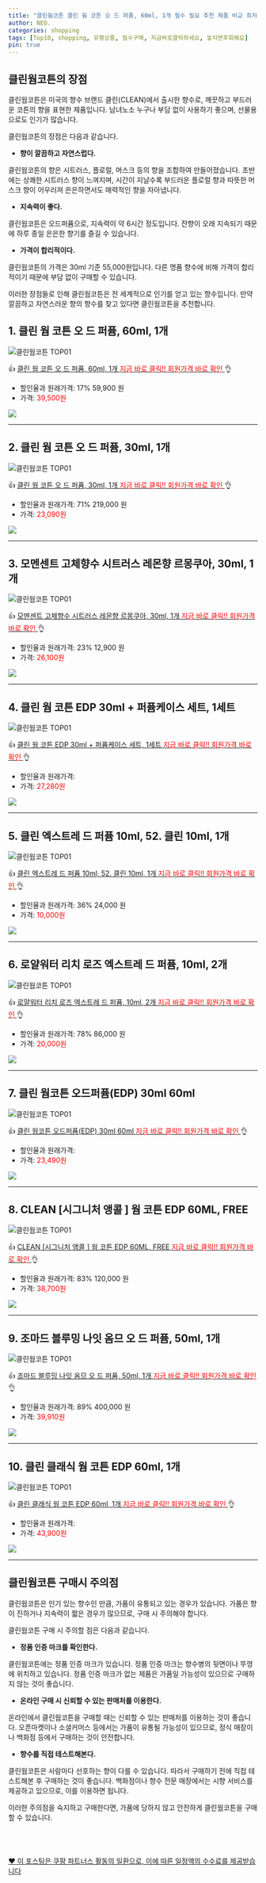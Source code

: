 ```yaml
---
title: "클린웜코튼 클린 웜 코튼 오 드 퍼퓸, 60ml, 1개 필수 필요 추천 제품 비교 최저 가격 비교 장점 구매 후기 구매평"
author: NEO.
categories: shopping
tags: [Top10, shopping, 유행상품, 필수구매, 지금바로클릭하세요, 놓치면후회해요]
pin: true
---
```

**<h2>클린웜코튼의 장점</h2>**

클린웜코튼은 미국의 향수 브랜드 클린(CLEAN)에서 출시한 향수로, 깨끗하고 부드러운 코튼의 향을 표현한 제품입니다. 남녀노소 누구나 부담 없이 사용하기 좋으며, 선물용으로도 인기가 많습니다.

클린웜코튼의 장점은 다음과 같습니다.

* **향이 깔끔하고 자연스럽다.**

클린웜코튼의 향은 시트러스, 플로럴, 머스크 등의 향을 조합하여 만들어졌습니다. 초반에는 상쾌한 시트러스 향이 느껴지며, 시간이 지날수록 부드러운 플로럴 향과 따뜻한 머스크 향이 어우러져 은은하면서도 매력적인 향을 자아냅니다.

* **지속력이 좋다.**

클린웜코튼은 오드퍼퓸으로, 지속력이 약 6시간 정도입니다. 잔향이 오래 지속되기 때문에 하루 종일 은은한 향기를 즐길 수 있습니다.

* **가격이 합리적이다.**

클린웜코튼의 가격은 30ml 기준 55,000원입니다. 다른 명품 향수에 비해 가격이 합리적이기 때문에 부담 없이 구매할 수 있습니다.

이러한 장점들로 인해 클린웜코튼은 전 세계적으로 인기를 얻고 있는 향수입니다. 만약 깔끔하고 자연스러운 향의 향수를 찾고 있다면 클린웜코튼을 추천합니다.

   

## 1. 클린 웜 코튼 오 드 퍼퓸, 60ml, 1개

![클린웜코튼 TOP01](https://thumbnail7.coupangcdn.com/thumbnails/remote/490x490ex/image/retail/images/4533983596446136-941c2cdb-4b4c-442e-9a20-dcbf1bc7d7aa.jpg)


👍 [클린 웜 코튼 오 드 퍼퓸, 60ml, 1개 <font color=red> 지금 바로 클릭!! 회원가격 바로 확인 </font> ](https://link.coupang.com/re/AFFSDP?lptag=AF3617701&subid=GithubCoopas&pageKey=7281183572&traceid=V0-153&itemId=9768450896&vendorItemId=85669714037) 👌 


- 할인율과 원래가격: 17%  59,900   원
- 가격: <span style='color:red'>39,500원</span>

[![](/discount_price.png)](https://link.coupang.com/re/AFFSDP?lptag=AF3617701&subid=GithubCoopas&pageKey=7281183572&traceid=V0-153&itemId=9768450896&vendorItemId=85669714037)

---


   

## 2. 클린 웜 코튼 오 드 퍼퓸, 30ml, 1개

![클린웜코튼 TOP01](https://thumbnail8.coupangcdn.com/thumbnails/remote/490x490ex/image/retail/images/1321670405750614-3bd0770f-0716-4f7a-8f32-722162e54a78.jpg)


👍 [클린 웜 코튼 오 드 퍼퓸, 30ml, 1개 <font color=red> 지금 바로 클릭!! 회원가격 바로 확인 </font> ](https://link.coupang.com/re/AFFSDP?lptag=AF3617701&subid=GithubCoopas&pageKey=7281183572&traceid=V0-153&itemId=16539790988&vendorItemId=85669713932) 👌 


- 할인율과 원래가격: 71%  219,000   원
- 가격: <span style='color:red'>23,090원</span>

[![](/discount_price.png)](https://link.coupang.com/re/AFFSDP?lptag=AF3617701&subid=GithubCoopas&pageKey=7281183572&traceid=V0-153&itemId=16539790988&vendorItemId=85669713932)

---


   

## 3. 모멘센트 고체향수 시트러스 레몬향 르몽쿠아, 30ml, 1개

![클린웜코튼 TOP01](https://thumbnail9.coupangcdn.com/thumbnails/remote/490x490ex/image/retail/images/2023/06/30/15/9/ff55d84f-85aa-4c92-b019-0329c9f4300e.jpg)


👍 [모멘센트 고체향수 시트러스 레몬향 르몽쿠아, 30ml, 1개 <font color=red> 지금 바로 클릭!! 회원가격 바로 확인 </font> ](https://link.coupang.com/re/AFFSDP?lptag=AF3617701&subid=GithubCoopas&pageKey=7440080321&traceid=V0-153&itemId=19344727686&vendorItemId=86432904686) 👌 


- 할인율과 원래가격: 23%  12,900   원
- 가격: <span style='color:red'>26,100원</span>

[![](/discount_price.png)](https://link.coupang.com/re/AFFSDP?lptag=AF3617701&subid=GithubCoopas&pageKey=7440080321&traceid=V0-153&itemId=19344727686&vendorItemId=86432904686)

---


   

## 4. 클린 웜 코튼 EDP 30ml + 퍼퓸케이스 세트, 1세트

![클린웜코튼 TOP01](https://thumbnail6.coupangcdn.com/thumbnails/remote/490x490ex/image/retail/images/2023/01/09/18/4/0beba2ed-c4a9-4068-a7ad-32892ca62027.jpg)


👍 [클린 웜 코튼 EDP 30ml + 퍼퓸케이스 세트, 1세트 <font color=red> 지금 바로 클릭!! 회원가격 바로 확인 </font> ](https://link.coupang.com/re/AFFSDP?lptag=AF3617701&subid=GithubCoopas&pageKey=7053236676&traceid=V0-153&itemId=17468739602&vendorItemId=84636446761) 👌 


- 할인율과 원래가격: 
- 가격: <span style='color:red'>27,280원</span>

[![](/discount_price.png)](https://link.coupang.com/re/AFFSDP?lptag=AF3617701&subid=GithubCoopas&pageKey=7053236676&traceid=V0-153&itemId=17468739602&vendorItemId=84636446761)

---


   

## 5. 클린 엑스트레 드 퍼퓸 10ml, 52. 클린 10ml, 1개

![클린웜코튼 TOP01](https://thumbnail9.coupangcdn.com/thumbnails/remote/490x490ex/image/vendor_inventory/01a3/9bac689374af6065a4b496c994f668549467ef0d9c376ace652a03117404.png)


👍 [클린 엑스트레 드 퍼퓸 10ml, 52. 클린 10ml, 1개 <font color=red> 지금 바로 클릭!! 회원가격 바로 확인 </font> ](https://link.coupang.com/re/AFFSDP?lptag=AF3617701&subid=GithubCoopas&pageKey=7612338571&traceid=V0-153&itemId=20164044457&vendorItemId=80355176531) 👌 


- 할인율과 원래가격: 36%  24,000   원
- 가격: <span style='color:red'>10,000원</span>

[![](/discount_price.png)](https://link.coupang.com/re/AFFSDP?lptag=AF3617701&subid=GithubCoopas&pageKey=7612338571&traceid=V0-153&itemId=20164044457&vendorItemId=80355176531)

---


   

## 6. 로얄워터 리치 로즈 엑스트레 드 퍼퓸, 10ml, 2개

![클린웜코튼 TOP01](https://thumbnail6.coupangcdn.com/thumbnails/remote/490x490ex/image/retail/images/881890085490801-13336758-b1c6-4fc7-8a42-74cc87e19f1a.jpg)


👍 [로얄워터 리치 로즈 엑스트레 드 퍼퓸, 10ml, 2개 <font color=red> 지금 바로 클릭!! 회원가격 바로 확인 </font> ](https://link.coupang.com/re/AFFSDP?lptag=AF3617701&subid=GithubCoopas&pageKey=7014767011&traceid=V0-153&itemId=13313243046&vendorItemId=80569552299) 👌 


- 할인율과 원래가격: 78%  86,000   원
- 가격: <span style='color:red'>20,000원</span>

[![](/discount_price.png)](https://link.coupang.com/re/AFFSDP?lptag=AF3617701&subid=GithubCoopas&pageKey=7014767011&traceid=V0-153&itemId=13313243046&vendorItemId=80569552299)

---


   

## 7. 클린 웜코튼 오드퍼퓸(EDP) 30ml 60ml

![클린웜코튼 TOP01](https://thumbnail8.coupangcdn.com/thumbnails/remote/490x490ex/image/vendor_inventory/7448/f489ac449d9d61264a23143040386d79f7c1db156157a7af0ceff1689ad3.png)


👍 [클린 웜코튼 오드퍼퓸(EDP) 30ml 60ml <font color=red> 지금 바로 클릭!! 회원가격 바로 확인 </font> ](https://link.coupang.com/re/AFFSDP?lptag=AF3617701&subid=GithubCoopas&pageKey=2111818426&traceid=V0-153&itemId=3587201092&vendorItemId=87657408721) 👌 


- 할인율과 원래가격: 
- 가격: <span style='color:red'>23,490원</span>

[![](/discount_price.png)](https://link.coupang.com/re/AFFSDP?lptag=AF3617701&subid=GithubCoopas&pageKey=2111818426&traceid=V0-153&itemId=3587201092&vendorItemId=87657408721)

---


   

## 8. CLEAN [시그니처 앵콜 ] 웜 코튼 EDP 60ML, FREE

![클린웜코튼 TOP01](https://thumbnail6.coupangcdn.com/thumbnails/remote/490x490ex/image/vendor_inventory/c184/f798ea1699dc1c215c4cac02c12be466a0a6b584fb249959478300c2a49e.jpg)


👍 [CLEAN [시그니처 앵콜 ] 웜 코튼 EDP 60ML, FREE <font color=red> 지금 바로 클릭!! 회원가격 바로 확인 </font> ](https://link.coupang.com/re/AFFSDP?lptag=AF3617701&subid=GithubCoopas&pageKey=7746833285&traceid=V0-153&itemId=20856620483&vendorItemId=87924107522) 👌 


- 할인율과 원래가격: 83%  120,000   원
- 가격: <span style='color:red'>38,700원</span>

[![](/discount_price.png)](https://link.coupang.com/re/AFFSDP?lptag=AF3617701&subid=GithubCoopas&pageKey=7746833285&traceid=V0-153&itemId=20856620483&vendorItemId=87924107522)

---


   

## 9. 조마드 블루밍 나잇 옴므 오 드 퍼퓸, 50ml, 1개

![클린웜코튼 TOP01](https://thumbnail9.coupangcdn.com/thumbnails/remote/490x490ex/image/vendor_inventory/468b/d754e8ad3f1e598f9a39197d7f0da9bb66b9c9d0c34871adc41b7be3dbcb.jpg)


👍 [조마드 블루밍 나잇 옴므 오 드 퍼퓸, 50ml, 1개 <font color=red> 지금 바로 클릭!! 회원가격 바로 확인 </font> ](https://link.coupang.com/re/AFFSDP?lptag=AF3617701&subid=GithubCoopas&pageKey=6069716359&traceid=V0-153&itemId=11200323609&vendorItemId=86385338916) 👌 


- 할인율과 원래가격: 89%  400,000   원
- 가격: <span style='color:red'>39,910원</span>

[![](/discount_price.png)](https://link.coupang.com/re/AFFSDP?lptag=AF3617701&subid=GithubCoopas&pageKey=6069716359&traceid=V0-153&itemId=11200323609&vendorItemId=86385338916)

---


   

## 10. 클린 클래식 웜 코튼 EDP 60ml, 1개

![클린웜코튼 TOP01](https://thumbnail10.coupangcdn.com/thumbnails/remote/490x490ex/image/vendor_inventory/726e/a41624b647329e720055e47508d3362e6dddd3227755d9b7b9c00a3803b6.jpg)


👍 [클린 클래식 웜 코튼 EDP 60ml, 1개 <font color=red> 지금 바로 클릭!! 회원가격 바로 확인 </font> ](https://link.coupang.com/re/AFFSDP?lptag=AF3617701&subid=GithubCoopas&pageKey=7265460738&traceid=V0-153&itemId=19706063664&vendorItemId=87614209280) 👌 


- 할인율과 원래가격: 
- 가격: <span style='color:red'>43,900원</span>

[![](/discount_price.png)](https://link.coupang.com/re/AFFSDP?lptag=AF3617701&subid=GithubCoopas&pageKey=7265460738&traceid=V0-153&itemId=19706063664&vendorItemId=87614209280)

---
**<h2>클린웜코튼 구매시 주의점</h2>**

클린웜코튼은 인기 있는 향수인 만큼, 가품이 유통되고 있는 경우가 있습니다. 가품은 향이 진하거나 지속력이 짧은 경우가 많으므로, 구매 시 주의해야 합니다.

클린웜코튼 구매 시 주의할 점은 다음과 같습니다.

* **정품 인증 마크를 확인한다.**

클린웜코튼에는 정품 인증 마크가 있습니다. 정품 인증 마크는 향수병의 뒷면이나 뚜껑에 위치하고 있습니다. 정품 인증 마크가 없는 제품은 가품일 가능성이 있으므로 구매하지 않는 것이 좋습니다.

* **온라인 구매 시 신뢰할 수 있는 판매처를 이용한다.**

온라인에서 클린웜코튼을 구매할 때는 신뢰할 수 있는 판매처를 이용하는 것이 좋습니다. 오픈마켓이나 소셜커머스 등에서는 가품이 유통될 가능성이 있으므로, 정식 매장이나 백화점 등에서 구매하는 것이 안전합니다.

* **향수를 직접 테스트해본다.**

클린웜코튼은 사람마다 선호하는 향이 다를 수 있습니다. 따라서 구매하기 전에 직접 테스트해본 후 구매하는 것이 좋습니다. 백화점이나 향수 전문 매장에서는 시향 서비스를 제공하고 있으므로, 이를 이용하면 됩니다.

이러한 주의점을 숙지하고 구매한다면, 가품에 당하지 않고 안전하게 클린웜코튼을 구매할 수 있습니다.<br><br><br><br><br> [ ❤  이 포스팅은 쿠팡 파트너스 활동의 일환으로, 이에 따른 일정액의 수수료를 제공받습니다](https://link.coupang.com/a/bcEFyh)